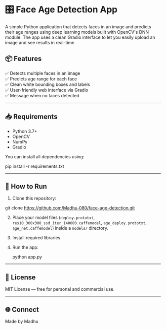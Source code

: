 # 🎛️ Face Age Detection App

A simple Python application that detects faces in an image and predicts their age ranges using deep learning models built with OpenCV's DNN module. The app uses a clean Gradio interface to let you easily upload an image and see results in real-time.


## 📦 Features  

✅ Detects multiple faces in an image  
✅ Predicts age range for each face  
✅ Clean white bounding boxes and labels  
✅ User-friendly web interface via Gradio  
✅ Message when no faces detected  

---

## 📥 Requirements  

- Python 3.7+
- OpenCV
- NumPy
- Gradio

You can install all dependencies using:

pip install -r requirements.txt


---

## 🚀 How to Run  

1. Clone this repository:

git clone https://github.com/Madhu-080/face-age-detection.git


2. Place your model files (`deploy.prototxt`, `res10_300x300_ssd_iter_140000.caffemodel`, `age_deploy.prototxt`, `age_net.caffemodel`) inside a `models/` directory.

3. Install required libraries


4. Run the app:

    python app.py


---

## 📃 License  

MIT License — free for personal and commercial use.

---

## 🌐 Connect  

Made  by Madhu


